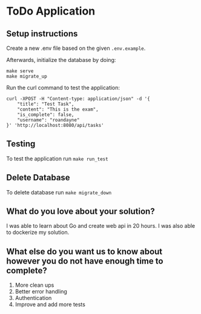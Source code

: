 # ToDo Application


## Setup instructions

Create a new .env file based on the given `.env.example`. 

Afterwards, initialize the database by doing:

```
make serve
make migrate_up

```

Run the curl command to test the application:

```
curl -XPOST -H "Content-type: application/json" -d '{
	"title": "Test Task",
	"content": "This is the exam",
	"is_complete": false,
	"username": "roandayne"
}' 'http://localhost:8080/api/tasks'
```

## Testing
To test the application run `make run_test`

## Delete Database
To delete database run `make migrate_down`

## What do you love about your solution?
I was able to learn about Go and create web api in 20 hours. I was also able to dockerize my solution.

## What else do you want us to know about however you do not have enough time to complete?
1. More clean ups
2. Better error handling
3. Authentication
4. Improve and add more tests